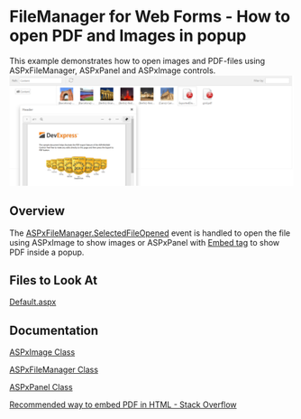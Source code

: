 # FileManager for Web Forms - How to open PDF and Images in popup
This example demonstrates how to open images and PDF-files using ASPxFileManager, ASPxPanel and ASPxImage controls.
![Sample](./Sample.png)
 ## Overview
The [ASPxFileManager.SelectedFileOpened](https://docs.devexpress.com/AspNet/js-ASPxClientFileManager.SelectedFileOpened) event is handled to open the file using ASPxImage to show images or ASPxPanel with [Embed tag](https://developer.mozilla.org/en-US/docs/Web/HTML/Element/embed) to show PDF inside a popup.
## Files to Look At
[Default.aspx](./CS/OpenPdfOrImage/Default.aspx)
## Documentation
[ASPxImage Class ](https://docs.devexpress.com/AspNet/DevExpress.Web.ASPxImage)

[ASPxFileManager Class ](https://docs.devexpress.com/AspNet/DevExpress.Web.ASPxFileManager)

[ASPxPanel Class ](https://docs.devexpress.com/AspNet/DevExpress.Web.ASPxPanel)

[Recommended way to embed PDF in HTML - Stack Overflow](https://stackoverflow.com/questions/291813/recommended-way-to-embed-pdf-in-html#comment17379530_291823)
